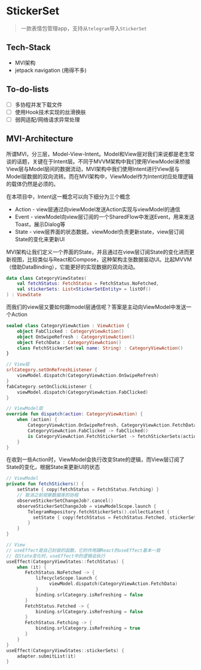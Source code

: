 # StickerSet

> 一款表情包管理app，支持从`telegram`导入`StickerSet`

## Tech-Stack

- MVI架构
- jetpack navigation (用得不多)

## To-do-lists

- [ ] 多协程并发下载文件
- [ ] 使用Hook技术实现的丝滑换肤
- [ ] 弱网适配/网络请求异常处理

## MVI-Architecture

所谓MVI，分三层，Model-View-Intent。Model和View层对我们来说都是老生常谈的话题，关键在于Intent层。不同于MVVM架构中我们使用ViewModel来桥接View层与Model层间的数据流动，MVI架构中我们使用Intent进行View层与Model层数据的双向流转。而在MVI架构中，ViewModel作为Intent对应处理逻辑的载体仍然是必须的。

在本项目中，Intent这一概念可以向下细分为三个概念

- Action - view层通过向viewModel发送Action实现与viewModel的通信
- Event - viewModel向view层订阅的一个SharedFlow中发送Event，用来发送Toast，展示Dialog等
- State - view层界面的状态数据，viewModel负责更新state，view层订阅State的变化来更新UI

MVI架构让我们定义一个界面的State，并且通过在view层订阅State的变化进而更新视图，比较类似与React和Compose，这种架构主张数据驱动UI。比起MVVM（借助DataBinding），它能更好的实现数据的双向流动。

~~~kotlin
data class CategoryViewStates(
    val fetchStatus: FetchStatus = FetchStatus.NoFetched,
    val stickerSets: List<StickerSetEntity> = listOf()
) : ViewState
~~~

而我们的view层又要如何跟model层通信呢？答案是主动向ViewModel中发送一个Action

~~~kotlin
sealed class CategoryViewAction : ViewAction {
    object FabClicked : CategoryViewAction()
    object OnSwipeRefresh : CategoryViewAction()
    object FetchData : CategoryViewAction()
    class FetchStickerSet(val name: String) : CategoryViewAction()
}

// View层
srlCategory.setOnRefreshListener {
   	viewModel.dispatch(CategoryViewAction.OnSwipeRefresh)
}
fabCategory.setOnClickListener {
    viewModel.dispatch(CategoryViewAction.FabClicked)
}

// ViewModel层
override fun dispatch(action: CategoryViewAction) {
  	when (action) {
     	CategoryViewAction.OnSwipeRefresh, CategoryViewAction.FetchData -> fetchStickers()
     	CategoryViewAction.FabClicked -> fabClicked()
     	is CategoryViewAction.FetchStickerSet -> fetchStickerSets(action.name)
   	}
}
~~~

在收到一些Action时，ViewModel会执行改变State的逻辑，而View层订阅了State的变化，根据State来更新UI的状态

~~~kotlin
// ViewModel
private fun fetchStickers() {
    setState { copy(fetchStatus = FetchStatus.Fetching) }
    // 取消之前观察数据库的协程
    observeStickerSetChangeJob?.cancel()
    observeStickerSetChangeJob = viewModelScope.launch {
        TelegramRepository.fetchStickerSets().collectLatest {
          setState { copy(fetchStatus = FetchStatus.Fetched, stickerSets = it) }
        }
    }
}

// View
// useEffect是自己封装的函数，它的作用跟React的useEffect基本一致
// 在State变化时，useEffect中的逻辑会执行
useEffect(CategoryViewStates::fetchStatus) {
	when (it) {
       FetchStatus.NoFetched -> {
           lifecycleScope.launch {
                viewModel.dispatch(CategoryViewAction.FetchData)
           }
           binding.srlCategory.isRefreshing = false
       }
       FetchStatus.Fetched -> {
           binding.srlCategory.isRefreshing = false
       }
       FetchStatus.Fetching -> {
           binding.srlCategory.isRefreshing = true
       }
  	}
}
useEffect(CategoryViewStates::stickerSets) {
   	adapter.submitList(it)
}
~~~

